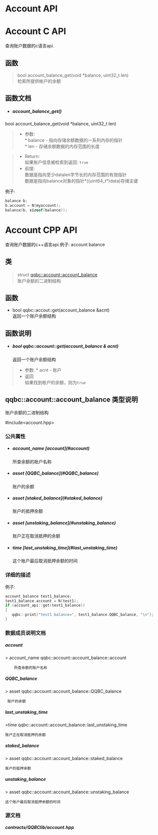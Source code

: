 # Account API
# Account C API   
查询账户数据的c语言api.

## 函数

> bool 	account_balance_get(void *balance, uint32_t len)   
检索所提供帐户的余额

## 函数文档

* <h5>account_balance_get()   </h5>
bool 	account_balance_get(void *balance, uint32_t len)   

> * 参数:   
    * balance - 指向存储余额数据的一系列内存的指针   
    * len - 存储余额数据的内存范围的长度
       
> * Return:     
     如果账户信息被检索到返回: `true`   
> * 前提:   
    数据是指向至少datalen字节长的内存范围的有效指针   
    数据是指向balance对象的指针\*((uint64_t\*)data)存储主键   
    
例子:
```C
balance b;
b.account = N(myaccount);
balance(b, sizeof(balance));
```

# Account CPP API    
查询账户数据的c++语言api.例子: account balance

## 类
> struct  [qqbc::account::account_balance](#h2_tag)　　  
账户余额的二进制结构

## 函数
* bool qqbc::accout::get(account_balance &acnt)  
返回一个账户余额结构

## 函数说明
* <h5>bool qqbc::account::get(account_balance & acnt) </h5>  
 	返回一个账户余额结构

>* 参数:
    * acnt - 账户
>* 返回  
如果找到帐户的余额，则为`true`

<h2><span id="h2_tag">qqbc::account::account_balance 类型说明</span></h2>
账户余额的二进制结构


\#include<account.hpp\>


### 公共属性

* <h5>account_name 	[account](#account)   </h5>
 	所查余额的账户名称
 
* <h5>asset [QQBC_balance](#QQBC_balance)  </h5>
 	账户的余额
 
* <h5>asset 	[staked_balance](#staked_balance)  </h5> 
 	账户的抵押余额
 
* <h5>asset 	[unstaking_balance](#unstaking_balance)   </h5>
 	账户正在取消抵押的余额
 
* <h5>time 	[last_unstaking_time](#last_unstaking_time) </h5>  
 	这个账户最后取消抵押余额的时间</h5>

### 详细的描述
例子:
```c++
account_balance test1_balance;
test1_balance.account = N(test1);
if (account_api::get(test1_balance))
{
   qqbc::print("test1 balance=", test1_balance.QQBC_balance, "\n");
}
```

### 数据成员说明文档

<h5 id="account">account</h5>
> account_name qqbc::account::account_balance::account   

        所查余额的账户名称

<h5 id="QQBC_balance">QQBC_balance</h5>
> asset qqbc::account::account_balance::QQBC_balance   
        
     账户的余额

<h5 id="last_unstaking_time">last_unstaking_time</h5>   
>time qqbc::account::account_balance::last_unstaking_time   

    账户正在取消抵押的余额

<h5 id="staked_balance">staked_balance</h5>
> asset qqbc::account::account_balance::staked_balance   

    账户的抵押余额

<h5 id="unstaking_balance">unstaking_balance</h5>
> asset qqbc::account::account_balance::unstaking_balance   

    这个账户最后取消抵押余额的时间

### 源文档
<h5> contracts/QQBClib/account.hpp</h5>
